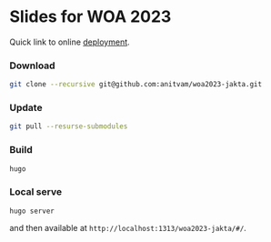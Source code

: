 # Slides for WOA 2023 

Quick link to online [deployment](https://anitvam.github.io/slides-eumas-2023/).

### Download
```bash
git clone --recursive git@github.com:anitvam/woa2023-jakta.git
```

### Update
```bash
git pull --resurse-submodules
```

### Build
```bash
hugo
```

### Local serve
```
hugo server
```
and then available at `http://localhost:1313/woa2023-jakta/#/`.
